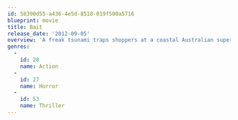 ```yaml
---
id: 58390d55-a436-4e5d-8518-019f500a5716
blueprint: movie
title: Bait
release_date: '2012-09-05'
overview: 'A freak tsunami traps shoppers at a coastal Australian supermarket inside the building ... along with a 12-foot great white shark.'
genres:
  -
    id: 28
    name: Action
  -
    id: 27
    name: Horror
  -
    id: 53
    name: Thriller
---
```

